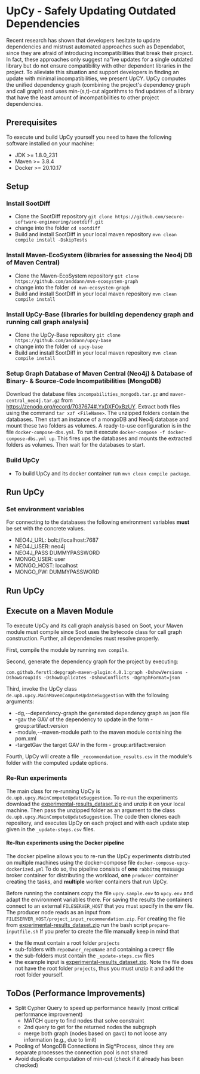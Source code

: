 # UpCy - Safely Updating Outdated Dependencies

Recent research has shown that developers hesitate to update dependencies and mistrust automated approaches such as
Dependabot, since they are afraid of introducing incompatibilities that break their project. In fact, these approaches
only suggest na\"ive updates for a single outdated library but do not ensure compatibility with other dependent
libraries in the project. To alleviate this situation and support developers in finding an update with minimal
incompatibilities, we present UpCY. UpCy computes the unified dependency graph (combining the project's dependency graph
and call graph) and uses min-(s,t)-cut algorithms to find updates of a library that have the least amount of
incompatibilities to other project dependencies.

## Prerequisites
To execute und build UpCy yourself you need to have the following software installed on your machine:
- JDK >= 1.8.0_231
- Maven >= 3.8.4
- Docker >= 20.10.17



## Setup

### Install SootDiff
 - Clone the SootDiff repository `git clone https://github.com/secure-software-engineering/sootdiff.git`
 - change into the folder `cd sootdiff`
 - Build and install SootDiff in your local maven repository `mvn clean compile install -DskipTests`
 

### Install Maven-EcoSystem (libraries for assessing the Neo4j DB of Maven Central)
- Clone the Maven-EcoSystem repository `git clone https://github.com/anddann/mvn-ecosystem-graph`
- change into the folder `cd mvn-ecosystem-graph`
- Build and install SootDiff in your local maven repository `mvn clean compile install`


### Install UpCy-Base (libraries for building dependency graph and running call graph analysis)
- Clone the UpCy-Base repository `git clone https://github.com/anddann/upcy-base`
- change into the folder `cd upcy-base`
- Build and install SootDiff in your local maven repository `mvn clean compile install`

###  Setup Graph Database of Maven Central (Neo4j) & Database of Binary- & Source-Code Incompatibilities (MongoDB)
Download the database files `incompabilities_mongodb.tar.gz` and `maven-central_neo4j.tar.gz` from <https://zenodo.org/record/7037674#.YxDXFOxBzUY>.
Extract both files using the command `tar xzf <FileName>`. The unzipped folders contain the databases.
Then start an instance of a mongoDB and Neo4j database and mount these two folders as volumes.
A ready-to-use configuration is in the file `docker-compose-dbs.yml`.
To run it execute `docker-compose -f docker-compose-dbs.yml up`.
This fires ups the databases and mounts the extracted folders as volumes.
Then wait for the databases to start.

### Build UpCy 
- To build UpCy and its docker container run `mvn clean compile package`.


## Run UpCy

### Set environment variables
For connecting to the databases the following environment variables **must** be set with the concrete values.
- NEO4J_URL: bolt://localhost:7687
- NEO4J_USER: neo4j
- NEO4J_PASS DUMMYPASSWORD
- MONGO_USER: user
- MONGO_HOST: localhost
- MONGO_PW: DUMMYPASSWORD


## Run UpCy

## Execute on a Maven Module
To execute UpCy and its call graph analysis based on Soot, your Maven module must compile since Soot uses the bytecode class for call graph construction.
Further, all dependencies must resolve properly.

First, compile the module by running `mvn compile`.

Second, generate the dependency graph for the project by executing:
```
com.github.ferstl:depgraph-maven-plugin:4.0.1:graph -DshowVersions -DshowGroupIds -DshowDuplicates -DshowConflicts -DgraphFormat=json
```

Third, invoke the UpCy class `de.upb.upcy.MainMavenComputeUpdateSuggestion` with the following arguments:
* -dg,--dependency-graph <arg>   the generated dependency graph as json file
* -gav <arg>                     the GAV of the dependency to update in the form - group:artifact:version
* -module,--maven-module <arg>   path to the maven module containing the pom.xml
* -targetGav <arg>               the target GAV in the form - group:artifact:version

Fourth, UpCy will create a file `_recommendation_results.csv` in the module's folder with the computed update options.



### Re-Run experiments
The main class for re-running UpCy is `de.upb.upcy.MainComputeUpdateSuggestion`.
To re-run the experiments download the [experimental-results_dataset.zip](https://zenodo.org/record/7037674#.YxDXFOxBzUY) and unzip it on your local machine.
Then pass the unzipped folder as an argument to the class `de.upb.upcy.MainComputeUpdateSuggestion`.
The code then clones each repository, and executes UpCy on each project and with each update step given in the `_update-steps.csv` files.


#### Re-Run experiments using the Docker pipeline
The docker pipeline allows you to re-run the UpCy experiments distributed on multiple machines using the docker-compose file `docker-compose-upcy-dockerized.yml`
To do so, the pipeline consists of **one** `rabbitmq` message broker container for distributing the workload, **one** `producer` container creating the tasks, and **multiple** worker containers that run UpCy.



Before running the containers copy the file `upcy.sample.env` to `upcy.env` and adapt the environment variables there.
For saving the results the containers connect to an external `FILESERVER_HOST` that you must specify in the env file.
The producer node reads as an input from `FILESERVER_HOST/project_input_recommendation.zip`. 
For creating the file from [experimental-results_dataset.zip](https://zenodo.org/record/7037674#.YxDXFOxBzUY) run the bash script `prepare-inputfile.sh`
If you prefer to create the file manually keep in mind that
 - the file must contain a root folder `projects`
 - sub-folders with `repoOwner_repoName` and containing a `COMMIT` file
 - the sub-folders must contain the `_update-steps.csv` files
 - the example input is [experimental-results_dataset.zip](https://zenodo.org/record/7037674#.YxDXFOxBzUY). Note the file does not have the root folder `projects`, thus you must unzip it and add the root folder yourself.


## ToDos (Performance Improvements)
- Split Cypher Query to speed up performance heavily (most critical performance improvement)
  - MATCH query to find nodes that solve constraint
  - 2nd query to get for the returned nodes the subgraph
  - merge both graph (nodes based on gavc) to not loose any information (e.g., due to limit)
- Pooling of MongoDB Connections in Sig*Process, since they are separate processes the connection pool is not shared
- Avoid duplicate computation of min-cut (check if it already has been checked)
